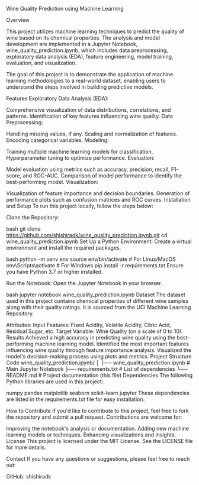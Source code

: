 Wine Quality Prediction using Machine Learning

Overview

This project utilizes machine learning techniques to predict the quality of wine based on its chemical properties. The analysis and model development are implemented in a Jupyter Notebook, wine_quality_prediction.ipynb, which includes data preprocessing, exploratory data analysis (EDA), feature engineering, model training, evaluation, and visualization.

The goal of this project is to demonstrate the application of machine learning methodologies to a real-world dataset, enabling users to understand the steps involved in building predictive models.

Features
Exploratory Data Analysis (EDA):

Comprehensive visualization of data distributions, correlations, and patterns.
Identification of key features influencing wine quality.
Data Preprocessing:

Handling missing values, if any.
Scaling and normalization of features.
Encoding categorical variables.
Modeling:

Training multiple machine learning models for classification.
Hyperparameter tuning to optimize performance.
Evaluation:

Model evaluation using metrics such as accuracy, precision, recall, F1-score, and ROC-AUC.
Comparison of model performance to identify the best-performing model.
Visualization:

Visualization of feature importance and decision boundaries.
Generation of performance plots such as confusion matrices and ROC curves.
Installation and Setup
To run this project locally, follow the steps below:

Clone the Repository:

bash
git clone https://github.com/shishiradk/wine_quality_prediction.ipynb.git
cd wine_quality_prediction.ipynb
Set Up a Python Environment: Create a virtual environment and install the required packages.

bash
python -m venv env
source env/bin/activate      # For Linux/MacOS
env\Scripts\activate         # For Windows
pip install -r requirements.txt
Ensure you have Python 3.7 or higher installed.

Run the Notebook: Open the Jupyter Notebook in your browser.

bash
jupyter notebook wine_quality_prediction.ipynb
Dataset
The dataset used in this project contains chemical properties of different wine samples along with their quality ratings. It is sourced from the UCI Machine Learning Repository.

Attributes:
Input Features: Fixed Acidity, Volatile Acidity, Citric Acid, Residual Sugar, etc.
Target Variable: Wine Quality (on a scale of 0 to 10).
Results
Achieved a high accuracy in predicting wine quality using the best-performing machine learning model.
Identified the most important features influencing wine quality through feature importance analysis.
Visualized the model's decision-making process using plots and metrics.
Project Structure
Code
wine_quality_prediction.ipynb/
│
├── wine_quality_prediction.ipynb   # Main Jupyter Notebook
├── requirements.txt                # List of dependencies
└── README.md                       # Project documentation (this file)
Dependencies
The following Python libraries are used in this project:

numpy
pandas
matplotlib
seaborn
scikit-learn
jupyter
These dependencies are listed in the requirements.txt file for easy installation.

How to Contribute
If you'd like to contribute to this project, feel free to fork the repository and submit a pull request. Contributions are welcome for:

Improving the notebook's analysis or documentation.
Adding new machine learning models or techniques.
Enhancing visualizations and insights.
License
This project is licensed under the MIT License. See the LICENSE file for more details.

Contact
If you have any questions or suggestions, please feel free to reach out:

GitHub: shishiradk
